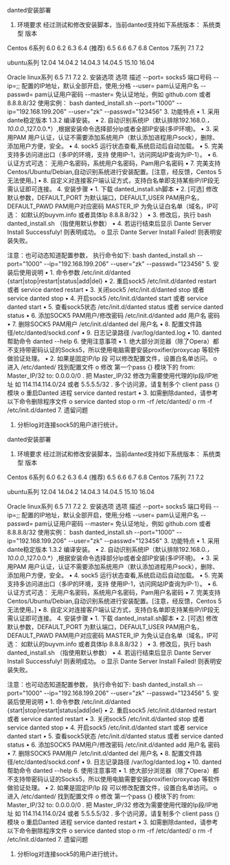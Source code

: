 danted安装部署
1.	环境要求
经过测试和修改安装脚本，当前danted支持如下系统版本：
系统类型	版本


Centos 6系列	6.0
	6.2
	6.3
	6.4 (推荐)
	6.5
	6.6
	6.7
	6.8
Centos 7系列	7.1
	7.2



ubuntu系列	12.04
	14.04.2
	14.04.3
	14.04.5
	15.10
	16.04

Oracle linux系列	6.5
	7.1
	7.2
2.	安装选项
选项	描述
--port=	socks5 端口号码
--ip=;;	配置的IP地址，默认全部开启，使用;分格
--user=	pam认证用户名
--passwd=	pam认证用户密码
--master=	免认证地址，例如 github.com 或者 8.8.8.8/32
使用实例：
bash danted_install.sh --port="1000" --ip="192.168.199.206" --user="zk" --passwd="123456"
3.	功能特点
•	1. 采用dante稳定版本 1.3.2 编译安装。
•	2. 自动识别系统IP（默认排除192.168.0.*， 10.0.0.*,127.0.0.*）,根据安装命令选择部分Ip或者全部IP安装(多IP环境)。
•	3. 采用PAM 用户认证，认证不需要添加系统用户（默认添加进程用户sock），删除、添加用户方便，安全。
•	4. sock5 运行状态查看,系统启动后自动加载。
•	5. 完美支持多访问进出口（多IP的环境，支持 使用IP-1，访问网站IP查询为IP-1）。
•	6. 认证方式可选： 无用户名密码，系统用户名密码，Pam用户名密码
•	7. 完美支持Centos/Ubuntu/Debian,自动识别系统进行安装配置。[注意，经反馈，Centos 5 无法使用。]
•	8. 自定义对连接客户端认证方式，支持白名单即支持某些IP/IP段无需认证即可连接。
4.	 安装步骤
•	1. 下载 danted_install.sh脚本
•	2. [可选] 修改 默认参数，DEFAULT_PORT 为默认端口，DEFAULT_USER PAM用户名，DEFAULT_PAWD PAM用户对应密码 MASTER_IP 为免认证白名单（域名，IP可选： 如默认的buyvm.info 或者具体Ip 8.8.8.8/32 ）
•	3. 修改后，执行 bash danted_install.sh （指使用默认参数）
•	4. 若运行结束后显示 Dante Server Install Successfuly! 则表明成功。
o	显示 Dante Server Install Failed! 则表明安装失败。

注意：也可动态知道配置参数， 执行命令如下:
	bash danted_install.sh --port="1000" --ip="192.168.199.206" --user="zk" --passwd="123456"
5.	安装后使用说明
•	1. 命令参数 /etc/init.d/danted {start|stop|restart|status|add|del}
•	2. 重启sock5 /etc/init.d/danted restart 或者 service danted restart
•	3. 关闭sock5 /etc/init.d/danted stop 或者 service danted stop
•	4. 开启sock5 /etc/init.d/danted start 或者 service danted start
•	5. 查看sock5状态 /etc/init.d/danted status 或者 service danted status
•	6. 添加SOCK5 PAM用户/修改密码 /etc/init.d/danted add 用户名 密码
•	7. 删除SOCK5 PAM用户 /etc/init.d/danted del 用户名
•	8. 配置文件路径/etc/danted/sockd.conf
•	9. 日志记录路径 /var/log/danted.log
•	10. danted 帮助命令 danted --help
6.	使用注意事项
•	1. 绝大部分浏览器（除了Opera）都不支持带密码认证的Socks5，所以使用电脑需要安装proxifier/proxycap 等软件做验证处理。
•	2. 如果是固定IP/Ip 段 可以修改配置文件，设置白名单访问。
o	进入 /etc/danted/ 找到配置文件
o	修改 第一个pass {} 模块下的 from: Master_IP/32 to: 0.0.0.0/0 . 把 Master_IP/32 修改为需要使用代理的Ip段/IP地址 如 114.114.114.0/24 或者 5.5.5.5/32 . 多个访问源，请复制多个 client pass {} 模块
o	重启Danted 进程 service danted restart
•	3. 如需删除danted，请参考以下命令删除程序文件
o	service danted stop
o	rm -rf /etc/danted/
o	rm -f /etc/init.d/danted
7.	遗留问题
1. 分析log对连接sock5的用户进行统计。

danted安装部署
1.	环境要求
经过测试和修改安装脚本，当前danted支持如下系统版本：
系统类型	版本


Centos 6系列	6.0
	6.2
	6.3
	6.4 (推荐)
	6.5
	6.6
	6.7
	6.8
Centos 7系列	7.1
	7.2



ubuntu系列	12.04
	14.04.2
	14.04.3
	14.04.5
	15.10
	16.04

Oracle linux系列	6.5
	7.1
	7.2
2.	安装选项
选项	描述
--port=	socks5 端口号码
--ip=;;	配置的IP地址，默认全部开启，使用;分格
--user=	pam认证用户名
--passwd=	pam认证用户密码
--master=	免认证地址，例如 github.com 或者 8.8.8.8/32
使用实例：
bash danted_install.sh --port="1000" --ip="192.168.199.206" --user="zk" --passwd="123456"
3.	功能特点
•	1. 采用dante稳定版本 1.3.2 编译安装。
•	2. 自动识别系统IP（默认排除192.168.0.*， 10.0.0.*,127.0.0.*）,根据安装命令选择部分Ip或者全部IP安装(多IP环境)。
•	3. 采用PAM 用户认证，认证不需要添加系统用户（默认添加进程用户sock），删除、添加用户方便，安全。
•	4. sock5 运行状态查看,系统启动后自动加载。
•	5. 完美支持多访问进出口（多IP的环境，支持 使用IP-1，访问网站IP查询为IP-1）。
•	6. 认证方式可选： 无用户名密码，系统用户名密码，Pam用户名密码
•	7. 完美支持Centos/Ubuntu/Debian,自动识别系统进行安装配置。[注意，经反馈，Centos 5 无法使用。]
•	8. 自定义对连接客户端认证方式，支持白名单即支持某些IP/IP段无需认证即可连接。
4.	 安装步骤
•	1. 下载 danted_install.sh脚本
•	2. [可选] 修改 默认参数，DEFAULT_PORT 为默认端口，DEFAULT_USER PAM用户名，DEFAULT_PAWD PAM用户对应密码 MASTER_IP 为免认证白名单（域名，IP可选： 如默认的buyvm.info 或者具体Ip 8.8.8.8/32 ）
•	3. 修改后，执行 bash danted_install.sh （指使用默认参数）
•	4. 若运行结束后显示 Dante Server Install Successfuly! 则表明成功。
o	显示 Dante Server Install Failed! 则表明安装失败。

注意：也可动态知道配置参数， 执行命令如下:
	bash danted_install.sh --port="1000" --ip="192.168.199.206" --user="zk" --passwd="123456"
5.	安装后使用说明
•	1. 命令参数 /etc/init.d/danted {start|stop|restart|status|add|del}
•	2. 重启sock5 /etc/init.d/danted restart 或者 service danted restart
•	3. 关闭sock5 /etc/init.d/danted stop 或者 service danted stop
•	4. 开启sock5 /etc/init.d/danted start 或者 service danted start
•	5. 查看sock5状态 /etc/init.d/danted status 或者 service danted status
•	6. 添加SOCK5 PAM用户/修改密码 /etc/init.d/danted add 用户名 密码
•	7. 删除SOCK5 PAM用户 /etc/init.d/danted del 用户名
•	8. 配置文件路径/etc/danted/sockd.conf
•	9. 日志记录路径 /var/log/danted.log
•	10. danted 帮助命令 danted --help
6.	使用注意事项
•	1. 绝大部分浏览器（除了Opera）都不支持带密码认证的Socks5，所以使用电脑需要安装proxifier/proxycap 等软件做验证处理。
•	2. 如果是固定IP/Ip 段 可以修改配置文件，设置白名单访问。
o	进入 /etc/danted/ 找到配置文件
o	修改 第一个pass {} 模块下的 from: Master_IP/32 to: 0.0.0.0/0 . 把 Master_IP/32 修改为需要使用代理的Ip段/IP地址 如 114.114.114.0/24 或者 5.5.5.5/32 . 多个访问源，请复制多个 client pass {} 模块
o	重启Danted 进程 service danted restart
•	3. 如需删除danted，请参考以下命令删除程序文件
o	service danted stop
o	rm -rf /etc/danted/
o	rm -f /etc/init.d/danted
7.	遗留问题
1. 分析log对连接sock5的用户进行统计。


